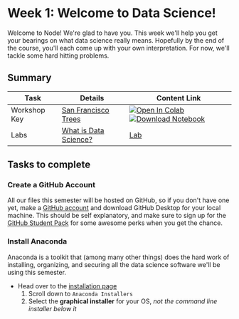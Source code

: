 # Week 1: Welcome to Data Science!

Welcome to Node! We're glad to have you. This week we'll help you get your bearings on what data science really means. Hopefully by the end of the course, you'll each come up with your own interpretation. For now, we'll tackle some hard hitting problems. 

## Summary
| **Task**    | Details               | Content Link     |
| ----------- | --------------------- | ---------- |
| Workshop Key| [San Francisco Trees](/workshop/) | [![Open In Colab](https://colab.research.google.com/assets/colab-badge.svg)](https://colab.research.google.com/github/ishaandey/node/blob/master/week-1/intro_key.ipynb)  [![Download Notebook](https://files.christianfjung.com/buttons/DownloadIpynb.svg)](https://files.node.ishaandey.com/week-1/intro_key.ipynb) |
| Labs        |  [What is Data Science?](/lab/)   |  [Lab](/lab/README.md)  |                              

## Tasks to complete
### Create a GitHub Account
All our files this semester will be hosted on GitHub, so if you don't have one yet, make a [GitHub account](https://github.com/join) and download GitHub Desktop for your local machine. This should be self explanatory, and make sure to sign up for the [GitHub Student Pack](https://education.github.com/pack) for some awesome perks when you get the chance.  

### Install Anaconda
Anaconda is a toolkit that (among many other things) does the hard work of installing, organizing, and securing all the data science software we'll be using this semester. 

- Head over to the [installation page](https://www.anaconda.com/products/individual)
    1. Scroll down to `Anaconda Installers`
    2. Select the **graphical installer** for your OS, *not the command line installer below it*
